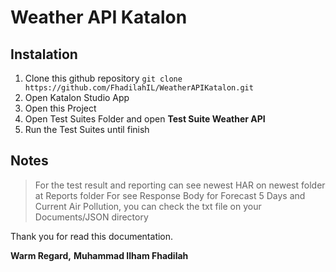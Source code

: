 # Weather API Katalon
## Instalation
1. Clone this github repository
``git clone https://github.com/FhadilahIL/WeatherAPIKatalon.git``
2. Open Katalon Studio App
3. Open this Project
4. Open Test Suites Folder and open **Test Suite Weather API**
5. Run the Test Suites until finish

## Notes
> For the test result and reporting can see newest HAR on newest folder at Reports folder
> For see Response Body for Forecast 5 Days and Current Air Pollution, you can check the txt file on your Documents/JSON directory

Thank you for read this documentation.

**Warm Regard,**
**Muhammad Ilham Fhadilah**
